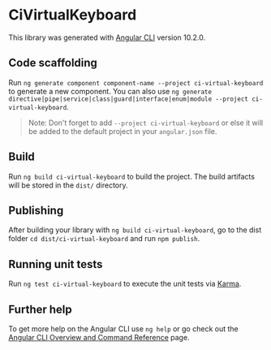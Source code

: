 # CiVirtualKeyboard

This library was generated with [Angular CLI](https://github.com/angular/angular-cli) version 10.2.0.

## Code scaffolding

Run `ng generate component component-name --project ci-virtual-keyboard` to generate a new component. You can also use `ng generate directive|pipe|service|class|guard|interface|enum|module --project ci-virtual-keyboard`.
> Note: Don't forget to add `--project ci-virtual-keyboard` or else it will be added to the default project in your `angular.json` file. 

## Build

Run `ng build ci-virtual-keyboard` to build the project. The build artifacts will be stored in the `dist/` directory.

## Publishing

After building your library with `ng build ci-virtual-keyboard`, go to the dist folder `cd dist/ci-virtual-keyboard` and run `npm publish`.

## Running unit tests

Run `ng test ci-virtual-keyboard` to execute the unit tests via [Karma](https://karma-runner.github.io).

## Further help

To get more help on the Angular CLI use `ng help` or go check out the [Angular CLI Overview and Command Reference](https://angular.io/cli) page.
